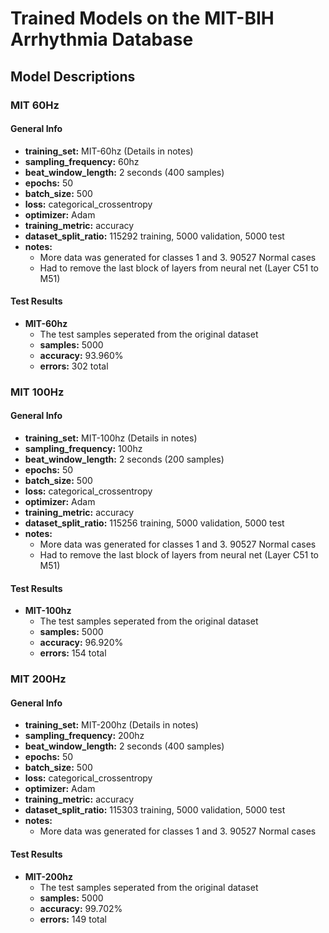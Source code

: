 # Trained Models on the MIT-BIH Arrhythmia Database

## Model Descriptions

### MIT 60Hz

#### General Info

- **training_set:** MIT-60hz (Details in notes)
- **sampling_frequency:** 60hz
- **beat_window_length:** 2 seconds (400 samples)
- **epochs:** 50
- **batch_size:** 500
- **loss:** categorical_crossentropy
- **optimizer:** Adam
- **training_metric:** accuracy
- **dataset_split_ratio:** 115292 training, 5000 validation, 5000 test
- **notes:**
    - More data was generated for classes 1 and 3. 90527 Normal  cases
    - Had to remove the last block of layers from neural net (Layer C51 to M51)

####  Test Results

- **MIT-60hz**
    - The test samples seperated from the original dataset
    - **samples:** 5000
    - **accuracy:** 93.960%
    - **errors:** 302 total

### MIT 100Hz

#### General Info

- **training_set:** MIT-100hz (Details in notes)
- **sampling_frequency:** 100hz
- **beat_window_length:** 2 seconds (200 samples)
- **epochs:** 50
- **batch_size:** 500
- **loss:** categorical_crossentropy
- **optimizer:** Adam
- **training_metric:** accuracy
- **dataset_split_ratio:** 115256 training, 5000 validation, 5000 test
- **notes:**
    - More data was generated for classes 1 and 3. 90527 Normal  cases
    - Had to remove the last block of layers from neural net (Layer C51 to M51)

####  Test Results

- **MIT-100hz**
    - The test samples seperated from the original dataset
    - **samples:** 5000
    - **accuracy:** 96.920%
    - **errors:** 154 total


### MIT 200Hz

#### General Info

- **training_set:** MIT-200hz (Details in notes)
- **sampling_frequency:** 200hz
- **beat_window_length:** 2 seconds (400 samples)
- **epochs:** 50
- **batch_size:** 500
- **loss:** categorical_crossentropy
- **optimizer:** Adam
- **training_metric:** accuracy
- **dataset_split_ratio:** 115303 training, 5000 validation, 5000 test
- **notes:**
    - More data was generated for classes 1 and 3. 90527 Normal  cases

####  Test Results

- **MIT-200hz**
    - The test samples seperated from the original dataset
    - **samples:** 5000
    - **accuracy:** 99.702%
    - **errors:** 149 total